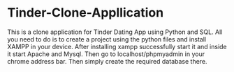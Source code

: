 # Tinder-Clone-Appllication
This is a clone application for Tinder Dating App using Python and SQL. All you need to do is to create a project using the python files and install XAMPP in your device. After installing xampp successfully start it and inside it start Apache and Mysql. Then go to localhost/phpmyadmin in your chrome address bar. Then simply create the required database there.
